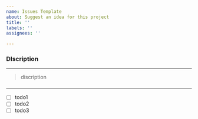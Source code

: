 ```yaml
---
name: Issues Template
about: Suggest an idea for this project
title: ''
labels: ''
assignees: ''

---
```


### DIscription
---
> discription

###
---
- [ ] todo1
- [ ] todo2
- [ ] todo3
